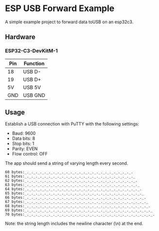# ESP USB Forward Example

A simple example project to forward data toUSB on an esp32c3.

## Hardware

### ESP32-C3-DevKitM-1

| Pin | Function |
| --- | --- |
| 18 | USB D- |
| 19 | USB D+ |
| 5V | USB 5V |
| GND | USB GND |

## Usage

Establish a USB connection with PuTTY with the following settings:

- Baud: 9600
- Data bits: 8
- Stop bits: 1
- Parity: EVEN
- Flow control: OFF

The app should send a string of varying length every second.

```raw
60 bytes:_._._._._._._._._._._._._._._._._._._._._._._._._.
61 bytes:_._._._._._._._._._._._._._._._._._._._._._._._._._
62 bytes:_._._._._._._._._._._._._._._._._._._._._._._._._._.
63 bytes:_._._._._._._._._._._._._._._._._._._._._._._._._._._
64 bytes:_._._._._._._._._._._._._._._._._._._._._._._._._._._.
65 bytes:_._._._._._._._._._._._._._._._._._._._._._._._._._._._
66 bytes:_._._._._._._._._._._._._._._._._._._._._._._._._._._._.
67 bytes:_._._._._._._._._._._._._._._._._._._._._._._._._._._._._
68 bytes:_._._._._._._._._._._._._._._._._._._._._._._._._._._._._.
69 bytes:_._._._._._._._._._._._._._._._._._._._._._._._._._._._._._
70 bytes:_._._._._._._._._._._._._._._._._._._._._._._._._._._._._._.
```

Note: the string length includes the newline character (\n) at the end.
